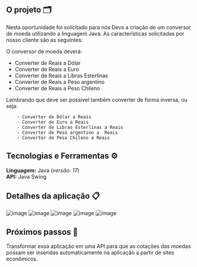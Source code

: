 ## O projeto 🗂️

Nesta oportunidade foi solicitado para nós Devs a criação de um conversor de moeda utilizando a linguagem Java. As características solicitadas por nosso cliente são as seguintes:

O conversor de moeda deverá:
- Converter de Reais a Dólar
- Converter de Reais a Euro
- Converter de Reais a Libras Esterlinas
- Converter de Reais a Peso argentino
- Converter de Reais a Peso Chileno

Lembrando que deve ser possível também converter de forma inversa, ou seja:

        - Converter de Dólar a Reais
        - Converter de Euro a Reais
        - Converter de Libras Esterlinas a Reais
        - Converter de Peso argentino a  Reais
        - Converter de Peso Chileno a Reais

## Tecnologias e Ferramentas ⚙️

**Linguagem:** Java (<i>versão: 17</i>)</br>
**API:** Java Swing
</p>


## Detalhes da aplicação 📋
![image](https://github.com/kayladeodato/challenge-oracle-one-conversor/assets/13575694/92c80582-7f8e-4482-9c67-4f3fed9054ef)
![image](https://github.com/kayladeodato/challenge-oracle-one-conversor/assets/13575694/8043f127-5b04-42c3-a727-65ca73b263bd)
![image](https://github.com/kayladeodato/challenge-oracle-one-conversor/assets/13575694/7a310217-59fc-45c3-91a0-531e3574c064)
![image](https://github.com/kayladeodato/challenge-oracle-one-conversor/assets/13575694/3e25d535-3ab9-4024-8548-86d5aad2e3d8)
![image](https://github.com/kayladeodato/challenge-oracle-one-conversor/assets/13575694/484880bc-24d5-4383-9f68-afaed841ad2d)


## Próximos passos 👣
Transformar essa aplicação em uma API para que as cotações das moedas possam ser inseridas automaticamente na aplicação a partir de sites econômicos.
